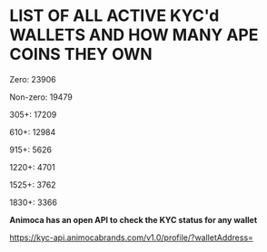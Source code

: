 # LIST OF ALL ACTIVE KYC'd WALLETS AND HOW MANY APE COINS THEY OWN

Zero: 23906

Non-zero: 19479

305+: 17209

610+: 12984

915+: 5626

1220+: 4701

1525+: 3762

1830+: 3366

**Animoca has an open API to check the KYC status for any wallet**

https://kyc-api.animocabrands.com/v1.0/profile/?walletAddress=